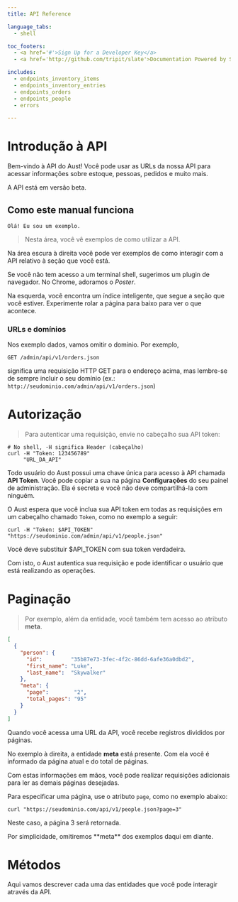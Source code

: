 ```yaml
---
title: API Reference

language_tabs:
  - shell

toc_footers:
  - <a href='#'>Sign Up for a Developer Key</a>
  - <a href='http://github.com/tripit/slate'>Documentation Powered by Slate</a>

includes:
  - endpoints_inventory_items
  - endpoints_inventory_entries
  - endpoints_orders
  - endpoints_people
  - errors

---
```


# Introdução à API

Bem-vindo à API do Aust! Você pode usar as URLs da nossa API para acessar
informações sobre estoque, pessoas, pedidos e muito mais.

<aside class="warning">
  A API está em versão beta.
</aside>

## Como este manual funciona

```shell
Olá! Eu sou um exemplo.
```

> Nesta área, você vê exemplos de como utilizar a API.

Na área escura à direita você pode ver exemplos de como interagir com a API
relativo à seção que você está.

Se você não tem acesso a um terminal shell, sugerimos um plugin
de navegador. No Chrome, adoramos o _Poster_.

Na esquerda, você encontra um índice inteligente, que segue a seção que você
estiver. Experimente rolar a página para baixo para ver o que acontece.

### URLs e domínios

Nos exemplo dados, vamos omitir o domínio. Por exemplo,

`GET /admin/api/v1/orders.json`

significa uma requisição HTTP GET para o endereço acima, mas lembre-se
de sempre incluir o seu
domínio (ex.: `http://seudominio.com/admin/api/v1/orders.json`)

# Autorização

> Para autenticar uma requisição, envie no cabeçalho sua API token:

```shell
# No shell, -H significa Header (cabeçalho)
curl -H "Token: 123456789"
     "URL_DA_API"
```

Todo usuário do Aust possui uma chave única para acesso à API chamada
**API Token**. Você pode copiar a sua na página **Configurações** do seu
painel de administração. Ela é secreta e você não deve compartilhá-la com
ninguém.

O Aust espera que você inclua sua API token em todas as requisições em
um cabeçalho chamado `Token`, como no exemplo a seguir:

`curl -H "Token: $API_TOKEN" "https://seudominio.com/admin/api/v1/people.json"`

<aside class="notice">
Você deve substituir $API_TOKEN com sua token verdadeira.
</aside>

Com isto, o Aust autentica sua requisição e pode identificar o usuário que
está realizando as operações.

# Paginação

> Por exemplo, além da entidade, você também tem acesso ao atributo **meta**.

```json
[
  {
    "person": {
      "id":         "35b87e73-3fec-4f2c-86dd-6afe36a0dbd2",
      "first_name": "Luke",
      "last_name":  "Skywalker"
    },
    "meta": {
      "page":        "2",
      "total_pages": "95"
    }
  }
]
```

Quando você acessa uma URL da API, você recebe registros divididos por páginas.

No exemplo à direita, a entidade **meta** está presente. Com ela você é informado
da página atual e do total de páginas.

Com estas informações em mãos, você pode realizar requisições adicionais
para ler as demais páginas desejadas.

Para especificar uma página, use o atributo `page`, como no exemplo abaixo:

`curl "https://seudominio.com/api/v1/people.json?page=3"`

Neste caso, a página 3 será retornada.

<aside class="notice">
  Por simplicidade, omitiremos **meta** dos exemplos daqui em diante.
</aside>

# Métodos

Aqui vamos descrever cada uma das entidades que você pode interagir através
da API.

